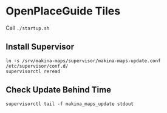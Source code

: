 # OpenPlaceGuide Tiles

Call `./startup.sh`

## Install Supervisor

```
ln -s /srv/makina-maps/supervisor/makina-maps-update.conf  /etc/supervisor/conf.d/
supervisorctl reread
``` 

## Check Update Behind Time

`supervisorctl tail -f makina_maps_update stdout`

